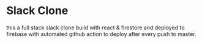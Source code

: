 # Slack Clone

this a full stack slack clone build with react & firestore and deployed to firebase with automated github action to deploy after every push to master.
